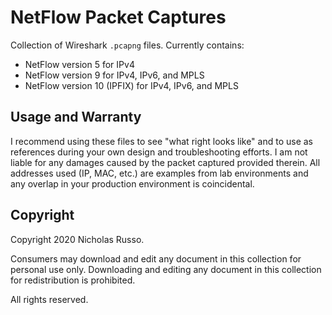 # NetFlow Packet Captures
Collection of Wireshark `.pcapng` files. Currently contains:
  - NetFlow version 5 for IPv4
  - NetFlow version 9 for IPv4, IPv6, and MPLS
  - NetFlow version 10 (IPFIX) for IPv4, IPv6, and MPLS

## Usage and Warranty
I recommend using these files to see "what right looks like" and to use
as references during your own design and troubleshooting efforts. I am
not liable for any damages caused by the packet captured provided therein.
All addresses used (IP, MAC, etc.) are examples from lab environments
and any overlap in your production environment is coincidental.

## Copyright
Copyright 2020 Nicholas Russo.

Consumers may download and edit any document in this collection for personal
use only. Downloading and editing any document in this collection for
redistribution is prohibited.

All rights reserved.

